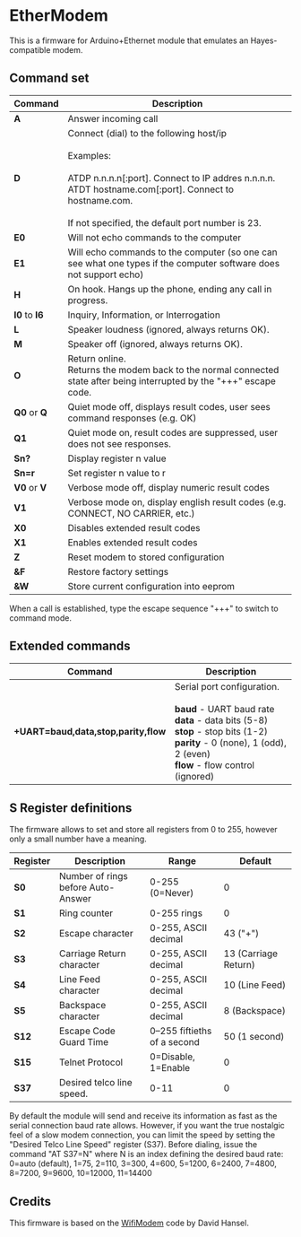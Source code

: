 # EtherModem

This is a firmware for Arduino+Ethernet module that emulates an Hayes-compatible modem.

## Command set

| Command | Description |
| ------- | ----------- |
| **A**  | Answer incoming call |
| **D**  | Connect (dial) to the following host/ip<br><br>Examples:<br><br>ATDP n.n.n.n[:port]. Connect to IP addres n.n.n.n.<br>ATDT hostname.com[:port]. Connect to hostname.com.<br><br>If not specified, the default port number is 23.|
| **E0** | Will not echo commands to the computer |
| **E1** | Will echo commands to the computer (so one can see what one types if the computer software does not support echo) |
| **H**  | On hook. Hangs up the phone, ending any call in progress. |
| **I0** to **I6** | Inquiry, Information, or Interrogation |
| **L**  | Speaker loudness (ignored, always returns OK). |
| **M**  | Speaker off (ignored, always returns OK). |
| **O**  | Return online.<br>Returns the modem back to the normal connected state after being interrupted by the "+++" escape code. |
| **Q0** or **Q** | Quiet mode off, displays result codes, user sees command responses (e.g. OK) |
| **Q1** | Quiet mode on, result codes are suppressed, user does not see responses. |
| **Sn?** | Display register n value |
| **Sn=r** | Set register n value to r |
| **V0** or **V** | Verbose mode off, display numeric result codes |
| **V1** | Verbose mode on, display english result codes (e.g. CONNECT, NO CARRIER, etc.) |
| **X0** | Disables extended result codes |
| **X1** | Enables extended result codes |
| **Z** | Reset modem to stored configuration |
| **&F** | Restore factory settings |
| **&W** | Store current configuration into eeprom |

When a call is established, type the escape sequence "+++" to switch to command mode.

## Extended commands

| Command | Description |
| ------- | ----------- |
| **+UART=baud,data,stop,parity,flow**  | Serial port configuration.<br><br>**baud** - UART baud rate<br>**data** - data bits (5-8)<br>**stop** - stop bits (1-2)<br>**parity** - 0 (none), 1 (odd), 2 (even)<br>**flow** - flow control (ignored) |

## S Register definitions

The firmware allows to set and store all registers from 0 to 255, however only a small number have a meaning.

| Register | Description | Range | Default |
| -------- | ----------- | ----- | ------- |
| **S0**  | Number of rings before Auto-Answer | 0-255 (0=Never) | 0 |
| **S1**  | Ring counter | 0-255 rings | 0 |
| **S2**  | Escape character | 0-255, ASCII decimal | 43 ("+") |
| **S3**  | Carriage Return character | 0-255, ASCII decimal | 13 (Carriage Return) |
| **S4**  | Line Feed character | 0-255, ASCII decimal | 10 (Line Feed) |
| **S5**  | Backspace character | 0-255, ASCII decimal | 8 (Backspace) |
| **S12**  | Escape Code Guard Time | 0–255 fiftieths of a second | 50 (1 second) |
| **S15**  | Telnet Protocol | 0=Disable, 1=Enable | 0 |
| **S37**  | Desired telco line speed. | 0-11 | 0 |

By default the module will send and receive its information as fast as the serial connection baud rate allows.
However, if you want the true nostalgic feel of a slow modem connection, you can limit the speed by setting the
"Desired Telco Line Speed" register (S37). Before dialing, issue the command "AT S37=N" where N is an index
defining the desired baud rate: 0=auto (default), 1=75, 2=110, 3=300, 4=600, 5=1200, 6=2400, 7=4800, 8=7200, 9=9600, 10=12000, 11=14400

## Credits

This firmware is based on the [WifiModem](https://github.com/dhansel/WifiModem) code by David Hansel.

